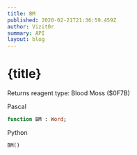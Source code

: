 ```yaml
---
title: BM
published: 2020-02-21T21:36:59.459Z
author: Vizit0r
summary: API
layout: blog
---
```


# {title}

Returns reagent type: Blood Moss ($0F7B)


Pascal

```pascal
function BM : Word;
```


Python

```python
BM()
```


